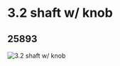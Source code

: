 # 3.2 shaft w/ knob
## 25893
![3.2 shaft w/ knob](https://lc-www-live-s.legocdn.com/media/bricks/5/2/6153264.jpg)